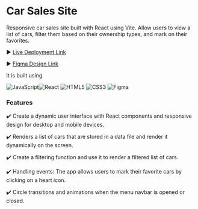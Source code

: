 <h1>Car Sales Site</h1>

Responsive car sales site built with React using Vite. Allow users to view a list of cars, filter them based on their ownership types, and mark on their favorites.<br>


:arrow_forward: [Live Deployment Link](https://elaborate-baklava-4b32da.netlify.app/)

:arrow_forward: [Figma Design Link](https://www.figma.com/file/qhHkkzlsyzNZnaOpZuRSHJ/Cars-Layout?node-id=0-1&t=aGvEXQKd4Yww466h-0)


It is built using <br>

 ![JavaScript](https://img.shields.io/badge/javascript-%23323330.svg?style=for-the-badge&logo=javascript&logoColor=%23F7DF1E)![React](https://img.shields.io/badge/react-%2320232a.svg?style=for-the-badge&logo=react&logoColor=%2361DAFB) ![HTML5](https://img.shields.io/badge/html5-%23E34F26.svg?style=for-the-badge&logo=html5&logoColor=white) ![CSS3](https://img.shields.io/badge/css3-%231572B6.svg?style=for-the-badge&logo=css3&logoColor=white) ![Figma](https://img.shields.io/badge/figma-%23F24E1E.svg?style=for-the-badge&logo=figma&logoColor=white)
 <br>

### Features
:heavy_check_mark: Create a dynamic user interface with React components and responsive design for desktop and mobile devices.

:heavy_check_mark: Renders a list of cars that are stored in a data file and render it dynamically on the screen.

:heavy_check_mark: Create a filtering function and use it to render a filtered list of cars.

:heavy_check_mark: Handling events: The app allows users to mark their favorite cars by clicking on a heart icon.

:heavy_check_mark: Circle transitions and animations when the menu navbar is opened or closed.

<!--
### Credits
:arrow_right: This landing page Figma design was created by Gary Simon as part of his course ["From Figma to code"](https://scrimba.com/learn/figmatocode).

:arrow_right: I built the app in Vanilla JS, then rebuilt it in React afterwards.--!>


